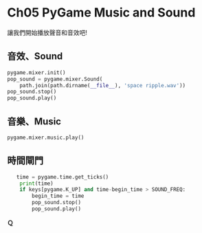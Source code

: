 # Ch05 PyGame Music and Sound
讓我們開始播放聲音和音效吧!

## 音效、Sound
```python
pygame.mixer.init()
pop_sound = pygame.mixer.Sound(
    path.join(path.dirname(__file__), 'space ripple.wav'))
pop_sound.stop()
pop_sound.play()
```
## 音樂、Music
```python
pygame.mixer.music.play()
```

## 時間閘門
```python
   time = pygame.time.get_ticks()
    print(time)
    if keys[pygame.K_UP] and time-begin_time > SOUND_FREQ:
        begin_time = time
        pop_sound.stop()
        pop_sound.play()
```

**Ｑ**　